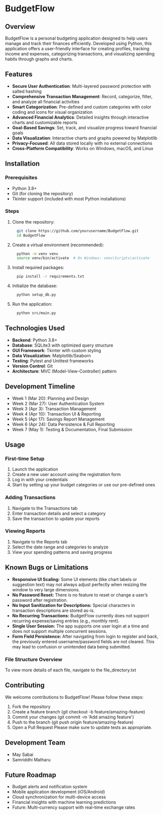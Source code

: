 # BudgetFlow
## Overview

BudgetFlow is a personal budgeting application designed to help users manage and track their finances efficiently. Developed using Python, this application offers a user-friendly interface for creating profiles, tracking income and expenses, categorizing transactions, and visualizing spending habits through graphs and charts.


## Features
- **Secure User Authentication**: Multi-layered password protection with salted hashing
- **Comprehensive Transaction Management**: Record, categorize, filter, and analyze all financial activities
- **Smart Categorization**: Pre-defined and custom categories with color coding and icons for visual organization
- **Advanced Financial Analytics**: Detailed insights through interactive charts and customizable reports
- **Goal-Based Savings**: Set, track, and visualize progress toward financial goals
- **Data Visualization**: Interactive charts and graphs powered by Matplotlib
- **Privacy-Focused**: All data stored locally with no external connections
- **Cross-Platform Compatibility**: Works on Windows, macOS, and Linux


## Installation
### Prerequisites

- Python 3.8+
- Git (for cloning the repository)
- Tkinter support (included with most Python installations)

### Steps

1. Clone the repository:
   ```bash
     git clone https://github.com/yourusername/BudgetFlow.git
     cd BudgetFlow
   ```

2. Create a virtual environment (recommended):
   ```bash
     python -m venv venv
     source venv/bin/activate  # On Windows: venv\Scripts\activate
   ```

3. Install required packages:
   ```bash
     pip install -r requirements.txt
   ```

4. Initialize the database:
   ```bash
     python setup_db.py
   ```

5. Run the application:
   ```bash
     python src/main.py
   ```


## Technologies Used

- **Backend**: Python 3.8+
- **Database**: SQLite3 with optimized query structure
- **GUI Framework**: Tkinter with custom styling
- **Data Visualization**: Matplotlib/Seaborn
- **Testing**: Pytest and Unittest frameworks
- **Version Control**: Git
- **Architecture**: MVC (Model-View-Controller) pattern


## Development Timeline

- Week 1 (Mar 20): Planning and Design
- Week 2 (Mar 27): User Authentication System
- Week 3 (Apr 3): Transaction Management
- Week 4 (Apr 10): Transaction UI & Reporting
- Week 5 (Apr 17): Savings Report Management
- Week 6 (Apr 24): Data Persistence & Full Reporting
- Week 7 (May 1): Testing & Documentation, Final Submission


## Usage
### First-time Setup
1. Launch the application
2. Create a new user account using the registration form
3. Log in with your credentials
4. Start by setting up your budget categories or use our pre-defined ones

### Adding Transactions
1. Navigate to the Transactions tab
2. Enter transaction details and select a category
3. Save the transaction to update your reports

### Viewing Reports
1. Navigate to the Reports tab
2. Select the date range and categories to analyze
3. View your spending patterns and saving progress

## Known Bugs or Limitations

- **Responsive UI Scaling:** Some UI elements (like chart labels or suggestion text) may not always adjust perfectly when resizing the window to very large dimensions.
- **No Password Reset:** There is no feature to reset or change a user’s password after registration.
- **No Input Sanitization for Descriptions:** Special characters in transaction descriptions are stored as-is.
- **No Recurring Transactions:** BudgetFlow currently does not support recurring expense/saving entries (e.g., monthly rent).
- **Single User Session:** The app supports one user login at a time and does not support multiple concurrent sessions.
- **Form Field Persistence:** After navigating from login to register and back, the previously entered username/password fields are not cleared. This may lead to confusion or unintended data being submitted.



### File Structure Overview
To view more details of each file, navigate to the file_directory.txt


## Contributing
We welcome contributions to BudgetFlow! Please follow these steps:
1. Fork the repository
2. Create a feature branch (git checkout -b feature/amazing-feature)
3. Commit your changes (git commit -m 'Add amazing feature')
4. Push to the branch (git push origin feature/amazing-feature)
5. Open a Pull Request
Please make sure to update tests as appropriate.


## Development Team
- May Sabai
- Samriddhi Matharu


## Future Roadmap
- Budget alerts and notification system
- Mobile application development (iOS/Android)
- Cloud synchronization for multi-device access
- Financial insights with machine learning predictions
- Future: Multi-currency support with real-time exchange rates